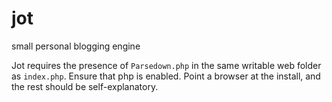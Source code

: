 # jot
small personal blogging engine

Jot requires the presence of `Parsedown.php` in the same writable web folder as `index.php`. Ensure that php is enabled. Point a browser at the install, and the rest should be self-explanatory.
